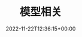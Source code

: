 ---
weight: 45
title: "模型相关"
description:
icon: model_training
date: 2022-11-22T12:36:15+00:00
lastmod: 2022-11-22T12:36:15+00:00
draft: false
images: []
---